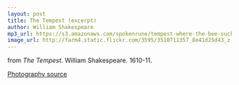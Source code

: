 ```yaml
---
layout: post
title: The Tempest (excerpt)
author: William Shakespeare
mp3_url: https://s3.amazonaws.com/spokenrune/tempest-where-the-bee-sucks.mp3
image_url: http://farm4.static.flickr.com/3595/3510711357_8e41d25d43_z.jpg
---
```


from _The Tempest_.  William Shakespeare.  1610-11.

[Photography source](http://www.flickr.com/photos/25677792@N05/3510711357/lightbox/)
